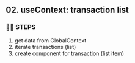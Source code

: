 ## 02. useContext: transaction list
### 🦶🏻 STEPS
1. get data from GlobalContext
2. iterate transactions (list)
3. create component for transaction (list item)
